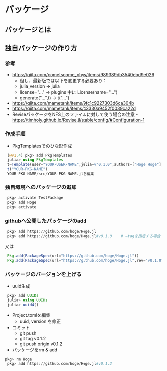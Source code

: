 # パッケージ

## パッケージとは


## 独自パッケージの作り方

### 参考
- https://qiita.com/cometscome_phys/items/989389db3540ebd9e026
  - 但し、最新版では以下を変更する必要あり：
  - julia_version → julia
  - license="..." → plugins 中に License(name="...")
  - generate("...",t) → t("...")
- https://qiita.com/mametank/items/9fc1c9227303d6ca304b
- https://qiita.com/mametank/items/43330a9452f0039ca22d
- ReviseパッケージをNFS上のファイルに対して使う場合の注意
  -https://timholy.github.io/Revise.jl/stable/config/#Configuration-1

### 作成手順
- PkgTemplatesでのひな形作成

```Julia
 (@v1.4) pkg> add PkgTemplates
 julia> using PkgTemplates
 t=Template(user="YOUR-USER-NAME",julia=v"0.1.0",authors=["Hoge Hoge"],dir="./",plugins=[License(name="MIT"),TravisCI(),Codecov(),Coveralls()])
 t("YOUR-PKG-NAME")
-YOUR-PKG-NAME/src/YOUR-PKG-NAME.jlを編集
```

### 独自環境へのパッケージの追加
```Julia
 pkg> activate TestPackage
 pkg> add Hoge
 pkg> activate
```
### githubへ公開したパッケージのadd
```Julia
 pkg> add https://github.com/hoge/Hoge.jl
 pkg> add https://github.com/hoge/Hoge.jl#v0.1.0    # ←tagを指定する場合
```
又は
```Julia
 Pkg.add(PackageSpec(url="https://github.com/hoge/Hoge.jl"))
 Pkg.add(PackageSpec(url="https://github.com/hoge/Hoge.jl",rev="v0.1.0"))
```

### パッケージのバージョンを上げる
- uuid生成
```Julia
 pkg> add UUIDs
 julia> using UUIDs
 julia> uuid4()
```
- Project.tomlを編集
  - uuid, version を修正
- コミット
  - git push
  - git tag v0.1.2
  - git push origin v0.1.2
- パッケージをrm & add
```Julia
pkg> rm Hoge
 pkg> add https://github.com/hoge/Hoge.jl#v0.1.2
```


